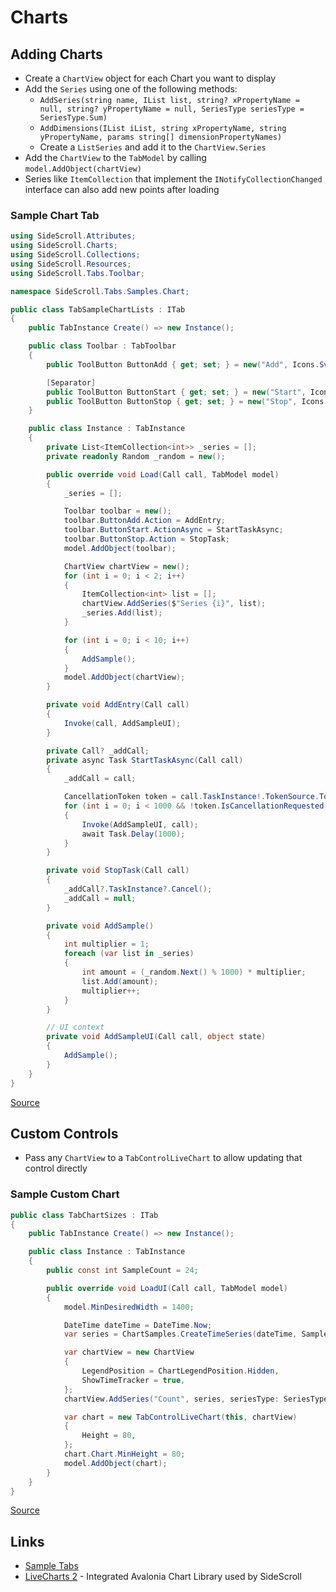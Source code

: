 # Charts

## Adding Charts

* Create a `ChartView` object for each Chart you want to display
* Add the `Series` using one of the following methods:
  - `AddSeries(string name, IList list, string? xPropertyName = null, string? yPropertyName = null, SeriesType seriesType = SeriesType.Sum)`
  - `AddDimensions(IList iList, string xPropertyName, string yPropertyName, params string[] dimensionPropertyNames)`
  - Create a `ListSeries` and add it to the `ChartView.Series`
* Add the `ChartView` to the `TabModel` by calling `model.AddObject(chartView)`
* Series like `ItemCollection` that implement the `INotifyCollectionChanged` interface can also add new points after loading

### Sample Chart Tab

```csharp
using SideScroll.Attributes;
using SideScroll.Charts;
using SideScroll.Collections;
using SideScroll.Resources;
using SideScroll.Tabs.Toolbar;

namespace SideScroll.Tabs.Samples.Chart;

public class TabSampleChartLists : ITab
{
	public TabInstance Create() => new Instance();

	public class Toolbar : TabToolbar
	{
		public ToolButton ButtonAdd { get; set; } = new("Add", Icons.Svg.Add);

		[Separator]
		public ToolButton ButtonStart { get; set; } = new("Start", Icons.Svg.Play);
		public ToolButton ButtonStop { get; set; } = new("Stop", Icons.Svg.Stop);
	}

	public class Instance : TabInstance
	{
		private List<ItemCollection<int>> _series = [];
		private readonly Random _random = new();

		public override void Load(Call call, TabModel model)
		{
			_series = [];

			Toolbar toolbar = new();
			toolbar.ButtonAdd.Action = AddEntry;
			toolbar.ButtonStart.ActionAsync = StartTaskAsync;
			toolbar.ButtonStop.Action = StopTask;
			model.AddObject(toolbar);

			ChartView chartView = new();
			for (int i = 0; i < 2; i++)
			{
				ItemCollection<int> list = [];
				chartView.AddSeries($"Series {i}", list);
				_series.Add(list);
			}

			for (int i = 0; i < 10; i++)
			{
				AddSample();
			}
			model.AddObject(chartView);
		}

		private void AddEntry(Call call)
		{
			Invoke(call, AddSampleUI);
		}

		private Call? _addCall;
		private async Task StartTaskAsync(Call call)
		{
			_addCall = call;

			CancellationToken token = call.TaskInstance!.TokenSource.Token;
			for (int i = 0; i < 1000 && !token.IsCancellationRequested; i++)
			{
				Invoke(AddSampleUI, call);
				await Task.Delay(1000);
			}
		}

		private void StopTask(Call call)
		{
			_addCall?.TaskInstance?.Cancel();
			_addCall = null;
		}

		private void AddSample()
		{
			int multiplier = 1;
			foreach (var list in _series)
			{
				int amount = (_random.Next() % 1000) * multiplier;
				list.Add(amount);
				multiplier++;
			}
		}

		// UI context
		private void AddSampleUI(Call call, object state)
		{
			AddSample();
		}
	}
}
```
[Source](../../Libraries/SideScroll.Tabs.Samples/Chart/TabSampleChartLists.cs)

## Custom Controls

- Pass any `ChartView` to a `TabControlLiveChart` to allow updating that control directly

### Sample Custom Chart

```csharp
public class TabChartSizes : ITab
{
	public TabInstance Create() => new Instance();

	public class Instance : TabInstance
	{
		public const int SampleCount = 24;

		public override void LoadUI(Call call, TabModel model)
		{
			model.MinDesiredWidth = 1400;

			DateTime dateTime = DateTime.Now;
			var series = ChartSamples.CreateTimeSeries(dateTime, SampleCount);

			var chartView = new ChartView
			{
				LegendPosition = ChartLegendPosition.Hidden,
				ShowTimeTracker = true,
			};
			chartView.AddSeries("Count", series, seriesType: SeriesType.Average);

			var chart = new TabControlLiveChart(this, chartView)
			{
				Height = 80,
			};
			chart.Chart.MinHeight = 80;
			model.AddObject(chart);
		}
	}
}
```
[Source](../../Libraries/SideScroll.Avalonia.Samples/Charts/TabChartSizes.cs)

## Links

- [Sample Tabs](../../Libraries/SideScroll.Tabs.Samples/Chart/TabSampleCharts.cs)
- [LiveCharts 2](https://livecharts.dev/) - Integrated Avalonia Chart Library used by SideScroll